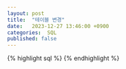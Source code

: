 ```yaml
---
layout: post
title:  "테이블 변경"
date:   2023-12-27 13:46:00 +0900
categories:  SQL
published: false
---
```




{% highlight sql %}
{% endhighlight %}